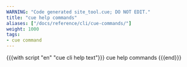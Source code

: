 ```yaml
---
WARNING: "Code generated site_tool.cue; DO NOT EDIT."
title: "cue help commands"
aliases: ["/docs/reference/cli/cue-commands/"]
weight: 1000
tags:
- cue command
---
```


{{{with script "en" "cue cli help text"}}}
cue help commands
{{{end}}}

